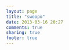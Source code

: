 ```yaml
---
layout: page
title: "swoopo"
date: 2013-03-16 20:27
comments: true
sharing: true
footer: true
---
```

